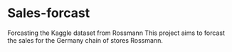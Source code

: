# Sales-forcast
Forcasting the Kaggle dataset from Rossmann
This project aims to forcast the sales for the Germany chain of stores Rossmann.
